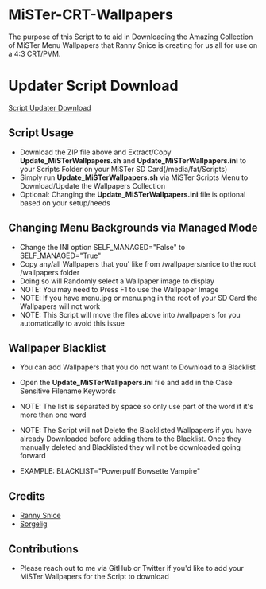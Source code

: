# MiSTer-CRT-Wallpapers
The purpose of this Script to to aid in Downloading the Amazing Collection of MiSTer Menu Wallpapers that Ranny Snice is creating for us all for use on a 4:3 CRT/PVM.

# Updater Script Download

<a href="https://github.com/RetroDriven/MiSTer-CRT-Wallpapers/releases/download/1.0/MiSTer-CRT-Wallpapers.zip"> Script Updater Download </a>

## Script Usage ##
* Download the ZIP file above and Extract/Copy <b>Update_MiSTerWallpapers.sh</b> and <b>Update_MiSTerWallpapers.ini</b> to your Scripts Folder on your MiSTer SD Card(/media/fat/Scripts)
* Simply run <b>Update_MiSTerWallpapers.sh</b> via MiSTer Scripts Menu to Download/Update the Wallpapers Collection
* Optional: Changing the <b>Update_MiSTerWallpapers.ini</b> file is optional based on your setup/needs

## Changing Menu Backgrounds via Managed Mode ##
* Change the INI option SELF_MANAGED="False" to SELF_MANAGED="True"
* Copy any/all Wallpapers that you' like from /wallpapers/snice to the root /wallpapers folder
* Doing so will Randomly select a Wallpaper image to display
* NOTE: You may need to Press F1 to use the Wallpaper Image
* NOTE: If you have menu.jpg or menu.png in the root of your SD Card the Wallpapers will not work
* NOTE: This Script will move the files above into /wallpapers for you automatically to avoid this issue

## Wallpaper Blacklist ##
* You can add Wallpapers that you do not want to Download to a Blacklist
* Open the <b>Update_MiSTerWallpapers.ini</b> file and add in the Case Sensitive Filename Keywords
* NOTE: The list is separated by space so only use part of the word if it's more than one word
* NOTE: The Script will not Delete the Blacklisted Wallpapers if you have already Downloaded before adding them to the Blacklist. Once they manually deleted and Blacklisted they wil not be downloaded going forward

* EXAMPLE: BLACKLIST="Powerpuff Bowsette Vampire"

## Credits ##
* <a href="https://twitter.com/RannySnice" target="_blank">Ranny Snice</a>
* <a href="https://github.com/MiSTer-devel/Main_MiSTer/wiki" target="_blank">Sorgelig</a>

## Contributions ##
* Please reach out to me via GitHub or Twitter if you'd like to add your MiSTer Wallpapers for the Script to download
